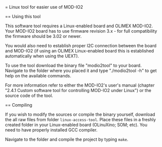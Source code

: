 = Linux tool for easier use of MOD-IO2

== Using this tool

This software tool requires a Linux-enabled board and OLIMEX MOD-IO2.
Your MOD-IO2 board has to use firmware revision 3.x - for full compatibility the firmware should be 3.02 or newer. 

You would also need to establish proper I2C connection between the board and MOD-IO2 (if using an OLIMEX Linux-enabled board this is established automatically when using the UEXT). 

To use the tool download the binary file "modio2tool" to your board.
Navigate to the folder where you placed it and type "./modio2tool -h" to get help on the available commands.

For more information refer to either the MOD-IO2's user's manual (chapter "2.4.1 Custom software tool for controlling MOD-IO2 under Linux") or the source code of the tool.

== Compiling

If you wish to modify the sources or compile the binary yourself, download the all raw files from folder ``linux-access-tool``.
Place these files in a freshly created folder in your Linux-enabled board (OLinuXino; SOM; etc).
You need to have properly installed GCC compiler.

Navigate to the folder and compile the project by typing ``make``.
